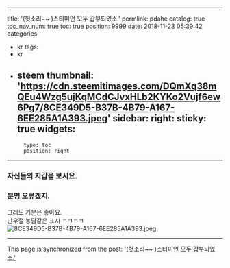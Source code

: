 
---
title: '(헛소리~~ )스티미언 모두 갑부되었소.'
permlink: pdahe
catalog: true
toc_nav_num: true
toc: true
position: 9999
date: 2018-11-23 05:39:42
categories:
- kr
tags:
- kr
- steem
thumbnail: 'https://cdn.steemitimages.com/DQmXq38mQEu4Wzg5ujKqMCdCJvxHLb2KYKo2Vujf6ew6Pg7/8CE349D5-B37B-4B79-A167-6EE285A1A393.jpeg'
sidebar:
    right:
        sticky: true
widgets:
    -
        type: toc
        position: right
---


### 자신들의 지갑을 보시요.  
### 분명 오류겠지. 
그래도 기분은 좋아요.  
만우절 농담같은 표시 ㅋㅋㅋㅋ
![8CE349D5-B37B-4B79-A167-6EE285A1A393.jpeg](https://cdn.steemitimages.com/DQmXq38mQEu4Wzg5ujKqMCdCJvxHLb2KYKo2Vujf6ew6Pg7/8CE349D5-B37B-4B79-A167-6EE285A1A393.jpeg)

- - -

This page is synchronized from the post: ['(헛소리~~ )스티미언 모두 갑부되었소.'](https://steemit.com/@kingbit/pdahe)
